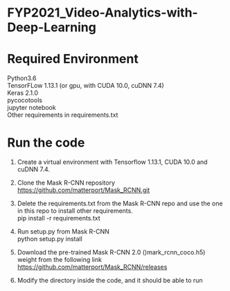 # FYP2021_Video-Analytics-with-Deep-Learning

# Required Environment
Python3.6  
TensorFLow 1.13.1 (or gpu, with CUDA 10.0, cuDNN 7.4)  
Keras 2.1.0  
pycocotools  
jupyter notebook  
Other requirements in requirements.txt  

# Run the code
1. Create a virtual environment with Tensorflow 1.13.1, CUDA 10.0 and cuDNN 7.4.  
  
2. Clone the Mask R-CNN repository    
https://github.com/matterport/Mask_RCNN.git  

3. Delete the requirements.txt from the Mask R-CNN repo and use the one in this repo to install other requirements.  
pip install -r requirements.txt  
  
4. Run setup.py from Mask R-CNN  
python setup.py install  

5. Download the pre-trained Mask R-CNN 2.0 ()mark_rcnn_coco.h5) weight from the following link  
https://github.com/matterport/Mask_RCNN/releases  

7. Modify the directory inside the code, and it should be able to run  
